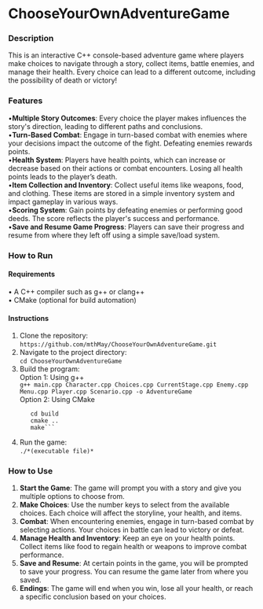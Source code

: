 # ChooseYourOwnAdventureGame
### Description
This is an interactive C++ console-based adventure game where players make choices to navigate through a story, collect items, battle enemies, and manage their health. Every choice can lead to a different outcome, including the possibility of death or victory!

### Features
•**Multiple Story Outcomes**: Every choice the player makes influences the story's direction, leading to different paths and conclusions.<br>
•**Turn-Based Combat**: Engage in turn-based combat with enemies where your decisions impact the outcome of the fight. Defeating enemies rewards points.<br>
•**Health System**: Players have health points, which can increase or decrease based on their actions or combat encounters. Losing all health points leads to the player’s death.<br>
•**Item Collection and Inventory**: Collect useful items like weapons, food, and clothing. These items are stored in a simple inventory system and impact gameplay in various ways.<br>
•**Scoring System**: Gain points by defeating enemies or performing good deeds. The score reflects the player's success and performance.<br>
•**Save and Resume Game Progress**: Players can save their progress and resume from where they left off using a simple save/load system.<br>

### How to Run
#### Requirements
• A C++ compiler such as g++ or clang++<br>
• CMake (optional for build automation)

#### Instructions
1. Clone the repository:<br>
   ```https://github.com/mthMay/ChooseYourOwnAdventureGame.git```
2. Navigate to the project directory:<br>
   ```cd ChooseYourOwnAdventureGame```
3. Build the program:<br>
   Option 1: Using g++<br>
   ```g++ main.cpp Character.cpp Choices.cpp CurrentStage.cpp Enemy.cpp Menu.cpp Player.cpp Scenario.cpp -o AdventureGame```<br>
   Option 2: Using CMake<br>
   ```mkdir build
      cd build
      cmake ..
      make```
4. Run the game:<br>
   ```./*(executable file)*```

### How to Use
1. **Start the Game**: The game will prompt you with a story and give you multiple options to choose from.
2. **Make Choices**: Use the number keys to select from the available choices. Each choice will affect the storyline, your health, and items.
3. **Combat**: When encountering enemies, engage in turn-based combat by selecting actions. Your choices in battle can lead to victory or defeat.
4. **Manage Health and Inventory**: Keep an eye on your health points. Collect items like food to regain health or weapons to improve combat performance.
5. **Save and Resume**: At certain points in the game, you will be prompted to save your progress. You can resume the game later from where you saved.
6. **Endings**: The game will end when you win, lose all your health, or reach a specific conclusion based on your choices.
  
